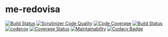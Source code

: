 # me-redovisa

[![Build Status](https://travis-ci.org/guni12/me-redovisa.svg?branch=master)](https://travis-ci.org/guni12/me-redovisa)
[![Scrutinizer Code Quality](https://scrutinizer-ci.com/g/guni12/me-redovisa/badges/quality-score.png?b=master)](https://scrutinizer-ci.com/g/guni12/me-redovisa/?branch=master)
[![Code Coverage](https://scrutinizer-ci.com/g/guni12/me-redovisa/badges/coverage.png?b=master)](https://scrutinizer-ci.com/g/guni12/me-redovisa/?branch=master)
[![Build Status](https://scrutinizer-ci.com/g/guni12/me-redovisa/badges/build.png?b=master)](https://scrutinizer-ci.com/g/guni12/me-redovisa/build-status/master)
[![codecov](https://codecov.io/gh/guni12/me-redovisa/branch/master/graph/badge.svg)](https://codecov.io/gh/guni12/me-redovisa)
 [![Coverage Status](https://coveralls.io/repos/github/guni12/me-redovisa/badge.svg?branch=master)](https://coveralls.io/github/guni12/me-redovisa?branch=master)
 [![Maintainability](https://api.codeclimate.com/v1/badges/6ad0c8cd16941ac771ab/maintainability)](https://codeclimate.com/github/guni12/me-redovisa/maintainability)
 [![Codacy Badge](https://api.codacy.com/project/badge/Grade/9411c018551d4c458af2e4d88b401f55)](https://www.codacy.com/app/guni12/me-redovisa?utm_source=github.com&amp;utm_medium=referral&amp;utm_content=guni12/me-redovisa&amp;utm_campaign=Badge_Grade)